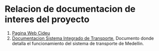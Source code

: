 # Relacion de documentacion de interes del proyecto

   1. [Pagina Web Cideu](https://www.cideu.org/)
   2. [Documentacion Sistema Integrado de Transporte](https://www.cideu.org/proyecto/sistema-integrado-transporte-del-valle-de-aburra-sitva/), Documento donde detalla el funcionamiento del sistema de transporte de Medellin.
